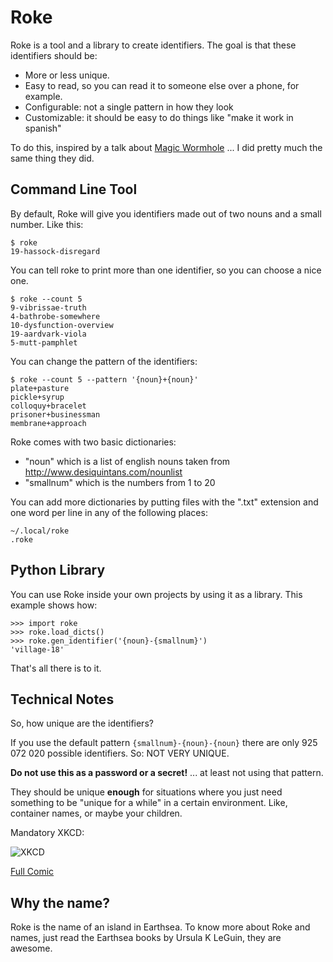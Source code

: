 # Roke

Roke is a tool and a library to create identifiers. The goal is that these
identifiers should be:

* More or less unique.
* Easy to read, so you can read it to someone else over a phone, for example.
* Configurable: not a single pattern in how they look
* Customizable: it should be easy to do things like "make it work in spanish"

To do this, inspired by a talk about [Magic Wormhole](https://github.com/warner/magic-wormhole) ... 
I did pretty much the same thing they did.

## Command Line Tool

By default, Roke will give you identifiers made out of two nouns and a small number. Like this:

```
$ roke
19-hassock-disregard
```

You can tell roke to print more than one identifier, so you can choose a nice one.

```
$ roke --count 5
9-vibrissae-truth
4-bathrobe-somewhere
10-dysfunction-overview
19-aardvark-viola
5-mutt-pamphlet
```

You can change the pattern of the identifiers:

```
$ roke --count 5 --pattern '{noun}+{noun}'
plate+pasture
pickle+syrup
colloquy+bracelet
prisoner+businessman
membrane+approach
```

Roke comes with two basic dictionaries:

* "noun" which is a list of english nouns taken from http://www.desiquintans.com/nounlist
* "smallnum" which is the numbers from 1 to 20

You can add more dictionaries by putting files with the ".txt" extension and one 
word per line in any of the following places:

```
~/.local/roke
.roke
```

## Python Library

You can use Roke inside your own projects by using it as a library. This example 
shows how:

```
>>> import roke
>>> roke.load_dicts()
>>> roke.gen_identifier('{noun}-{smallnum}')
'village-18'
```

That's all there is to it.

## Technical Notes

So, how unique are the identifiers?

If you use the default pattern `{smallnum}-{noun}-{noun}` there are only 
925 072 020 possible identifiers. So: NOT VERY UNIQUE.

**Do not use this as a password or a secret!** ... at least not using that pattern.

They should be unique **enough** for situations where you just need something 
to be "unique for a while" in a certain environment. Like, container names, 
or maybe your children.

Mandatory XKCD:

![XKCD](https://imgs.xkcd.com/comics/password_strength.png)

[Full Comic](https://xkcd.com/936/)

## Why the name?

Roke is the name of an island in Earthsea. To know more about Roke and names,
just read the Earthsea books by Ursula K LeGuin, they are awesome.